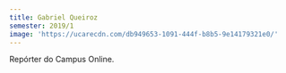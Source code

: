 ```yaml
---
title: Gabriel Queiroz
semester: 2019/1
image: 'https://ucarecdn.com/db949653-1091-444f-b8b5-9e14179321e0/'
---
```

Repórter do Campus Online.
